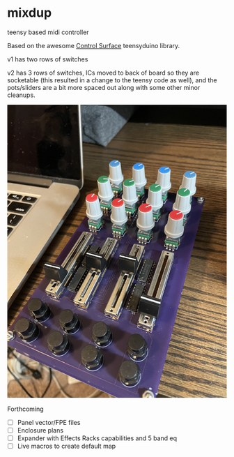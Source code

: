 # mixdup
teensy based midi controller

Based on the awesome [Control Surface](https://github.com/tttapa/Control-Surface) teensyduino library.

v1 has two rows of switches

v2 has 3 rows of switches, ICs moved to back of board so they are socketable (this resulted in a change to the teensy code as well), and the pots/sliders are a bit more spaced out along with some other minor cleanups.

![](https://github.com/mbroers/mixdup/blob/master/v1/mixdup_v1.jpg)

Forthcoming
- [ ] Panel vector/FPE files
- [ ] Enclosure plans
- [ ] Expander with Effects Racks capabilities and 5 band eq
- [ ] Live macros to create default map
